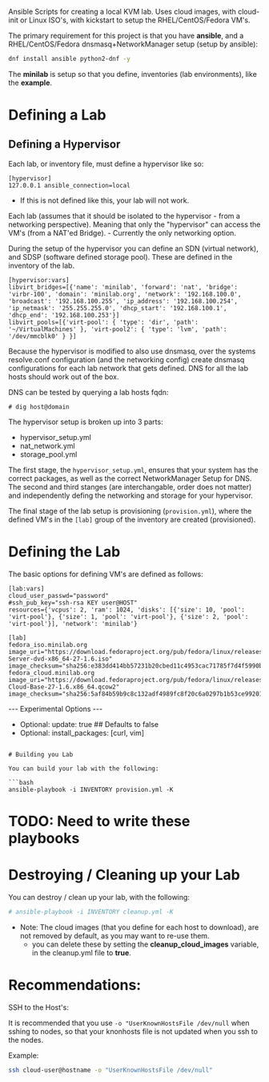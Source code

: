 Ansible Scripts for creating a local KVM lab. Uses cloud images, with cloud-init or Linux ISO's, with kickstart to setup the RHEL/CentOS/Fedora VM's.

The primary requirement for this project is that you have **ansible**, and a RHEL/CentOS/Fedora dnsmasq+NetworkManager setup (setup by ansible):

```bash
dnf install ansible python2-dnf -y
```

The **minilab** is setup so that you define, inventories (lab environments), like the **example**.

# Defining a Lab

## Defining a Hypervisor

Each lab, or inventory file, must define a hypervisor like so:

```text
[hypervisor]
127.0.0.1 ansible_connection=local
```
- If this is not defined like this, your lab will not work.

Each lab (assumes that it should be isolated to the hypervisor - from a networking perspective).
Meaning that only the "hypervisor" can access the VM's (from a NAT'ed Bridge). - Currently the only networking option.

During the setup of the hypervisor you can define an SDN (virtual network), and SDSP (software defined storage pool). These are defined in the inventory of the lab. 

```text
[hypervisor:vars]
libvirt_bridges=[{'name': 'minilab', 'forward': 'nat', 'bridge': 'virbr-100', 'domain': 'minilab.org', 'network': '192.168.100.0', 'broadcast': '192.168.100.255', 'ip_address': '192.168.100.254', 'ip_netmask': '255.255.255.0', 'dhcp_start': '192.168.100.1', 'dhcp_end': '192.168.100.253'}]
libvirt_pools=[{'virt-pool': { 'type': 'dir', 'path': '~/VirtualMachines' }, 'virt-pool2': { 'type': 'lvm', 'path': '/dev/mmcblk0' } }]
```
Because the hypervisor is modified to also use dnsmasq, over the systems resolve.conf configuration (and the networking config) create dnsmasq configurations for each lab network that gets defined.
DNS for all the lab hosts should work out of the box.

DNS can be tested by querying a lab hosts fqdn:

```
# dig host@domain
```

The hypervisor setup is broken up into 3 parts: 

  - hypervisor_setup.yml
  - nat_network.yml
  - storage_pool.yml

The first stage, the `hypervisor_setup.yml`, ensures that your system has the correct packages, as well as the correct NetworkManager Setup for DNS. 
The second and third stanges (are interchangable, order does not matter) and independently defing the networking and storage for your hypervisor. 

The final stage of the lab setup is provisioning (`provision.yml`), where the defined VM's in the `[lab]` group of the inventory are created (provisioned). 

# Defining the Lab
The basic options for defining VM's are defined as follows: 
```
[lab:vars]
cloud_user_passwd="password"
#ssh_pub_key="ssh-rsa KEY user@HOST"
resources={'vcpus': 2, 'ram': 1024, 'disks': [{'size': 10, 'pool': 'virt-pool'}, {'size': 1, 'pool': 'virt-pool'}, {'size': 2, 'pool': 'virt-pool'}], 'network': 'minilab'}

[lab]
fedora_iso.minilab.org image_uri="https://download.fedoraproject.org/pub/fedora/linux/releases/27/Server/x86_64/iso/Fedora-Server-dvd-x86_64-27-1.6.iso" image_checksum="sha256:e383dd414bb57231b20cbed11c4953cac71785f7d4f5990b0df5ad534a0ba95c" 
fedora_cloud.minilab.org image_uri="https://download.fedoraproject.org/pub/fedora/linux/releases/27/CloudImages/x86_64/images/Fedora-Cloud-Base-27-1.6.x86_64.qcow2" image_checksum="sha256:5af84b59b9c8c132adf4989fc8f20c6a0297b1b53ce992014d934a51cccdd4c9"
```

--- Experimental Options ---

- Optional: update: true   ## Defaults to false
- Optional: install_packages: [curl, vim]

```

# Building you Lab 

You can build your lab with the following:

```bash 
ansible-playbook -i INVENTORY provision.yml -K
```

# TODO: Need to write these playbooks 
# Destroying / Cleaning up your Lab

You can destroy / clean up your lab, with the following:

```bash
# ansible-playbook -i INVENTORY cleanup.yml -K
```

- Note: The cloud images (that you define for each host to download), are not removed by default, as you may want to re-use them.
   - you can delete these by setting the **cleanup_cloud_images** variable, in the cleanup.yml file to **true**.

# Recommendations:

SSH to the Host's:

It is recommended that you use `-o "UserKnownHostsFile /dev/null` when sshing to nodes, so that your knonhosts file is not updated when you ssh to the nodes.

Example:
```bash
ssh cloud-user@hostname -o "UserKnownHostsFile /dev/null"
```
